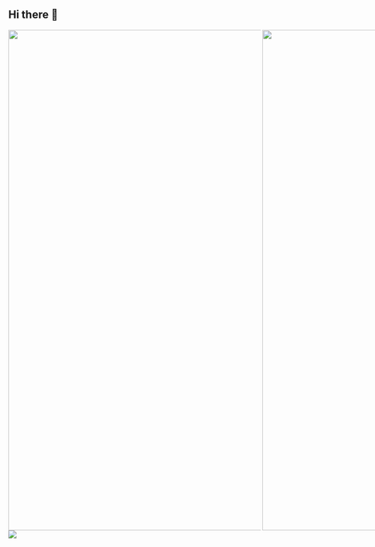 ## Hi there 👋


<div style="display: flex;">
  <img src="https://github-readme-stats.vercel.app/api?username=danlif1&show_icons=true&theme=neon&text_color=33B4A8&count_private=true&include_all_commits=true" style="height: 25vh;"/>
  <img src="https://github-readme-stats.vercel.app/api/top-langs/?username=danlif1&layout=compact&langs_count=10&theme=neon&text_color=33B4A8" style="height: 25vh;" align="right"/>
</div>
<img src="https://github-profile-trophy.vercel.app/?username=danlif1&column=9&theme=radical"/>

<!--
**Danlif1/Danlif1** is a ✨ _special_ ✨ repository because its `README.md` (this file) appears on your GitHub profile.

Here are some ideas to get you started:

- 🔭 I’m currently working on ...
- 🌱 I’m currently learning ...
- 👯 I’m looking to collaborate on ...
- 🤔 I’m looking for help with ...
- 💬 Ask me about ...
- 📫 How to reach me: ...
- 😄 Pronouns: ...
- ⚡ Fun fact: ...
-->
